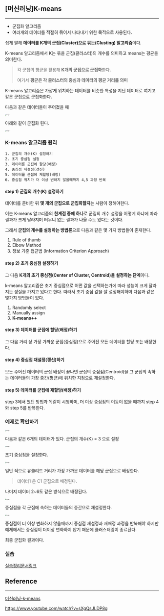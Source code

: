 ## [머신러닝]K-means

---

+ 군집화 알고리즘
+ 여러개의 데이터를 적절히 묶어서 나타내기 위한 목적으로 사용된다.



쉽게 말해 **데이터를 K개의 군집(Cluster)으로 묶는(Clusting) 알고리즘**이다.

K-means 알고리즘에서 K는 묶을 군집(클러스터)의 개수를 의미하고 means는 평균을 의미한다.

> 각 군집의 평균을 활용해 **K개의 군집으로 군집화**한다.
>
> 여기서 **평균은 각 클러스터의 중심과 데이터의 평균 거리를 의미**



K-means 알고리즘은 가깝게 위치하는 데이터를 비슷한 특성을 지닌 데이터로 여기고 같은 군집으로 군집화한다.

다음과 같은 데이터들이 주어졌을 때

<img src="https://user-images.githubusercontent.com/68331041/146630641-14319195-fbf4-4d08-9689-54d441cc9152.png" alt="image" style="zoom:25%;" />

아래와 같이 군집화 된다.

<img src="https://user-images.githubusercontent.com/68331041/146630649-81b635be-a60a-46b5-b025-765f4e23bc85.png" alt="image" style="zoom:25%;" />



### K-means 알고리즘 원리

~~~
1. 군집의 개수(K) 설정하기
2. 초기 중심점 설정
3. 데이터를 군집에 할당(배정)
4. 중심점 재설정(갱신)
5. 데이터를 군집에 재할당(배정)
6. 중심점 위치가 더 이상 변하지 않을때까지 4,5 과정 반복
~~~



#### step 1) 군집의 개수(K) 설정하기

데이터를 준비한 뒤 **몇 개의 군집으로 군집화할지**는 사람이 정해야한다. 

이는 K-means 알고리즘의 **한계점 중에 하나**로  군집의 개수 설정을 어떻게 하냐에 따라 결과가 크게 달라지며 터무니 없는 결과가 나올 수도 있다는 것이다. 

그래서 **군집의 개수를 설정하는 방법론**으로 다음과 같은 몇 가지 방법들이 존재한다.

1) Rule of thumb
2) Elbow Method
3) 정보 기준 접근법 (Information Criterion Approach)



#### step 2) 초기 중심점 설정하기

그 다음 **K개의 초기 중심점(Center of Cluster, Centroid)을 설정하는 단계**이다. 

k-means 알고리즘은 초기 중심점으로 어떤 값을 선택하는가에 따라 성능이 크게 달라지는 성질을 가지고 있다고 한다. 따라서 초기 중심 값을 잘 설정해야하며 다음과 같은 몇가지 방법들이 있다.

1) Randomly select
2) Manually assign
3) **K-means++**



#### step 3) 데이터를 군집에 할당(배정)하기

그 다음 거리 상 가장 가까운 군집(중심점)으로 주어진 모든 데이터를 할당 또는 배정한다.



#### step 4) 중심점 재설정(갱신)하기

모든 주어진 데이터의 군집 배정이 끝나면 군집의 중심점(Centroid)을 그 군집의 속하는 데이터들의 가장 중간(평균)에 위치한 지점으로 재설정한다.



#### step 5) 데이터를 군집에 재할당(배정)하기

step 3에서 했던 방법과 똑같이 시행하며, 더 이상 중심점의 이동이 없을 때까지 step 4와 step 5를 반복한다.



### 예제로 확인하기 

<img src="https://user-images.githubusercontent.com/68331041/146633489-fc90e838-a8c9-4b0f-8da1-6678a6263e17.png" alt="image" style="zoom:25%;" />

다음과 같은 6개의 데이터가 있다. 군집의 개수(K) = 3 으로 설정

<img src="https://user-images.githubusercontent.com/68331041/146633496-666f0372-2eae-4f3f-a968-a7a7d2466048.png" alt="image" style="zoom:25%;" />

초기 중심점을 설정한다. 

<img src="https://user-images.githubusercontent.com/68331041/146633504-cb4013a9-4a5b-4cdf-bf21-5e6e532e1b8e.png" alt="image" style="zoom:25%;" />

일반 적으로 유클리드 거리가 가장 가까운 데이터를 해당 군집으로 배정한다.

> 데이터1 은 C1 군집으로 배정된다.

나머지 데이터 2~6도 같은 방식으로 배정된다.

<img src="https://user-images.githubusercontent.com/68331041/146633516-64b6849c-a553-4e9d-8386-3a6bb0699b31.png" alt="image" style="zoom:25%;" />

중심점을 각 군집에 속하는 데이터들의 중간으로 재설정한다.

<img src="https://user-images.githubusercontent.com/68331041/146633521-b04ebc2a-997b-4d19-93c8-e570c2b14f7b.png" alt="image" style="zoom:25%;" />

중심점이 더 이상 변화하지 않을때까지 중심점 재설정과 재배정 과정을 반복해야 하지만 예제에서는 중심점이 더이상 변화하지 않기 때문에 클러스터링이 종료된다.

최종 군집화 결과이다.



### 실습

[실습정리문서링크](https://github.com/krrells/publicd/blob/main/kmean.ipynb)



## Reference

---

[머신러닝-k-means](https://velog.io/@jhlee508/%EB%A8%B8%EC%8B%A0%EB%9F%AC%EB%8B%9D-K-%ED%8F%89%EA%B7%A0K-Means-%EC%95%8C%EA%B3%A0%EB%A6%AC%EC%A6%98)

https://www.youtube.com/watch?v=sXgQsJLDP8g
